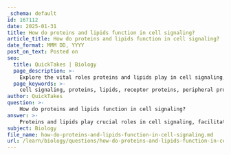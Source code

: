 ```yaml
---
_schema: default
id: 167112
date: 2025-01-31
title: How do proteins and lipids function in cell signaling?
article_title: How do proteins and lipids function in cell signaling?
date_format: MMM DD, YYYY
post_on_text: Posted on
seo:
  title: QuickTakes | Biology
  page_description: >-
    Explore the vital roles proteins and lipids play in cell signaling, including their functions as receptors, enzymatic messengers, and structural components in cell communication and physiological processes.
  page_keywords: >-
    cell signaling, proteins, lipids, receptor proteins, peripheral proteins, enzymatic functions, phospholipids, steroid hormones, glycolipids, glycolipids, signal transduction, cellular responses, cell membranes, communication, homeostasis
author: QuickTakes
question: >-
    How do proteins and lipids function in cell signaling?
answer: >-
    Proteins and lipids play crucial roles in cell signaling, facilitating communication between cells and coordinating various physiological processes.\n\n### Proteins in Cell Signaling\n1. **Receptor Proteins**: These integral membrane proteins bind to specific signaling molecules (ligands) such as hormones or neurotransmitters. Upon binding, they undergo conformational changes that trigger intracellular signaling cascades. This can lead to various cellular responses, including changes in gene expression, metabolism, or cell behavior.\n\n2. **Peripheral Proteins**: These proteins are associated with the cell membrane's surface and can act as secondary messengers in signaling pathways. They often interact with integral proteins to relay signals from the receptor to other parts of the cell, contributing to the overall signaling process.\n\n3. **Enzymatic Functions**: Some proteins function as enzymes that catalyze reactions in response to signaling events. For example, they may activate or deactivate other proteins or produce secondary messengers that propagate the signal within the cell.\n\n### Lipids in Cell Signaling\n1. **Phospholipids**: These molecules form the fundamental structure of cell membranes, creating a barrier that separates the cell from its environment. Their amphipathic nature (having both hydrophilic and hydrophobic parts) allows them to create bilayers that are essential for membrane fluidity and integrity, which is vital for proper signaling.\n\n2. **Steroid Hormones**: Certain lipids, such as steroid hormones, act as signaling molecules that can pass through cell membranes due to their hydrophobic nature. Once inside the target cell, they bind to specific receptors, often in the cytoplasm or nucleus, leading to changes in gene expression and cellular activity.\n\n3. **Glycolipids and Glycoproteins**: These molecules, which are composed of lipids and proteins with carbohydrate chains, are found on the extracellular surface of the cell membrane. They play significant roles in cell recognition and signaling by serving as binding sites for other cells and signaling molecules, facilitating communication and interaction between cells.\n\n### Summary\nIn summary, proteins and lipids are integral to the cell signaling process. Proteins act as receptors, enzymes, and messengers that facilitate communication and response to external signals, while lipids contribute to the structural integrity of cell membranes and serve as signaling molecules themselves. Together, they ensure that cells can effectively communicate and respond to their environment, which is essential for maintaining homeostasis and coordinating complex biological functions.
subject: Biology
file_name: how-do-proteins-and-lipids-function-in-cell-signaling.md
url: /learn/biology/questions/how-do-proteins-and-lipids-function-in-cell-signaling
---
```


&nbsp;